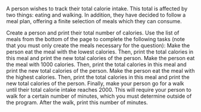 A person wishes to track their total calorie intake. This total is affected by two things: eating and walking. In addition, they have decided to follow a meal plan, offering a finite selection of meals which they can consume.

Create a person and print their total number of calories.
Use the list of meals from the bottom of the page to complete the following tasks (note that you must only create the meals necessary for the question):
Make the person eat the meal with the lowest calories. Then, print the total calories in this meal and print the new total calories of the person.
Make the person eat the meal with 1000 calories. Then, print the total calories in this meal and print the new total calories of the person.
Make the person eat the meal with the highest calories. Then, print the total calories in this meal and print the new total calories of the person.
Finally, make your person go for a walk until their total calorie intake reaches 2000. This will require your person to walk for a certain number of minutes, which you must determine outside of the program. After the walk, print this number of minutes.